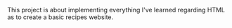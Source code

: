 This project is about implementing everything I've learned regarding HTML as to create a basic recipes website.